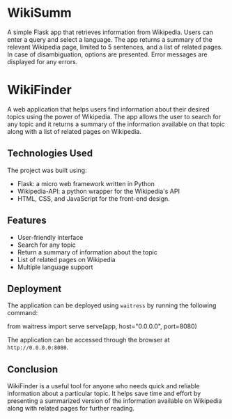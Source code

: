 # WikiSumm
A simple Flask app that retrieves information from Wikipedia. Users can enter a query and select a language. The app returns a summary of the relevant Wikipedia page, limited to 5 sentences, and a list of related pages. In case of disambiguation, options are presented. Error messages are displayed for any errors.
# WikiFinder

A web application that helps users find information about their desired topics using the power of Wikipedia. The app allows the user to search for any topic and it returns a summary of the information available on that topic along with a list of related pages on Wikipedia. 

## Technologies Used

The project was built using:
- Flask: a micro web framework written in Python
- Wikipedia-API: a python wrapper for the Wikipedia's API
- HTML, CSS, and JavaScript for the front-end design.

## Features

- User-friendly interface
- Search for any topic
- Return a summary of information about the topic
- List of related pages on Wikipedia
- Multiple language support

## Deployment

The application can be deployed using `waitress` by running the following command:

from waitress import serve
serve(app, host="0.0.0.0", port=8080)


The application can be accessed through the browser at `http://0.0.0.0:8080`.

## Conclusion

WikiFinder is a useful tool for anyone who needs quick and reliable information about a particular topic. It helps save time and effort by presenting a summarized version of the information available on Wikipedia along with related pages for further reading.